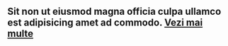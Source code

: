 ## Sit non ut eiusmod magna officia culpa ullamco est adipisicing amet ad commodo. [Vezi mai multe](http://www.clujulpentruviata.ro)